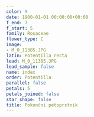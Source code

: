 ```yaml
---
color: Y
date: 1900-01-01 00:00:00+00:00
f_end: 7
f_start: 5
family: Rosaceae
flower_type: C
image:
- M_0_11385.JPG
latin: Potentilla recta
lead: M_0_11385.JPG
lead_sample: false
name: index
order: Potentilla
parallel: false
petals: 5
petals_joined: false
star_shape: false
title: Pokončni petoprstnik
---
```


